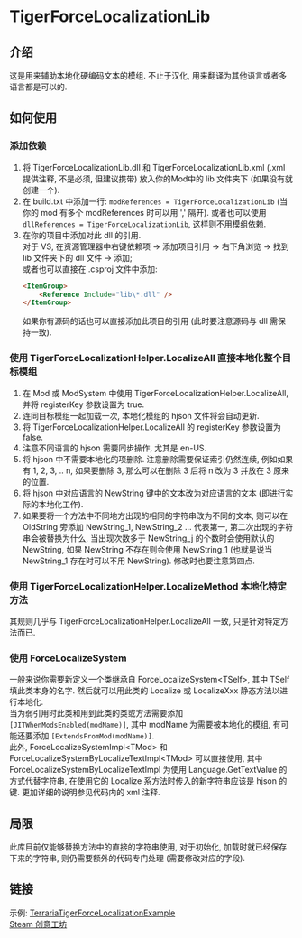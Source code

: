 # TigerForceLocalizationLib
 
## 介绍
 这是用来辅助本地化硬编码文本的模组.
 不止于汉化, 用来翻译为其他语言或者多语言都是可以的.

## 如何使用

### 添加依赖
1. 将 TigerForceLocalizationLib.dll 和 TigerForceLocalizationLib.xml (.xml 提供注释, 不是必须, 但建议携带) 放入你的Mod中的 lib 文件夹下 (如果没有就创建一个).
1. 在 build.txt 中添加一行: `modReferences = TigerForceLocalizationLib`  (当你的 mod 有多个 modReferences 时可以用 ',' 隔开).
    或者也可以使用 `dllReferences = TigerForceLocalizationLib`, 这样则不用模组依赖.
1. 在你的项目中添加对此 dll 的引用.<br/>
	对于 VS, 在资源管理器中右键依赖项 -> 添加项目引用 -> 右下角浏览 -> 找到 lib 文件夹下的 dll 文件 -> 添加;<br/>
	或者也可以直接在 .csproj 文件中添加:
	```HTML
	<ItemGroup>
		<Reference Include="lib\*.dll" />
	</ItemGroup>
	```
    如果你有源码的话也可以直接添加此项目的引用 (此时要注意源码与 dll 需保持一致).
### 使用 TigerForceLocalizationHelper.LocalizeAll 直接本地化整个目标模组
1. 在 Mod 或 ModSystem 中使用 TigerForceLocalizationHelper.LocalizeAll, 并将 registerKey 参数设置为 true.
1. 连同目标模组一起加载一次, 本地化模组的 hjson 文件将会自动更新.
1. 将 TigerForceLocalizationHelper.LocalizeAll 的 registerKey 参数设置为 false.
1. 注意不同语言的 hjson 需要同步操作, 尤其是 en-US.
1. 将 hjson 中不需要本地化的项删除. 注意删除需要保证索引仍然连续, 例如如果有 1, 2, 3, .. n, 如果要删除 3, 那么可以在删除 3 后将 n 改为 3 并放在 3 原来的位置.
1. 将 hjson 中对应语言的 NewString 键中的文本改为对应语言的文本 (即进行实际的本地化工作).
1. 如果要将一个方法中不同地方出现的相同的字符串改为不同的文本,
    则可以在 OldString 旁添加 NewString_1, NewString_2 ...
    代表第一, 第二次出现的字符串会被替换为什么,
    当出现次数多于 NewString_j 的个数时会使用默认的 NewString,
    如果 NewString 不存在则会使用 NewString_1 (也就是说当 NewString_1 存在时可以不用 NewString).
    修改时也要注意第四点.
### 使用 TigerForceLocalizationHelper.LocalizeMethod 本地化特定方法
其规则几乎与 TigerForceLocalizationHelper.LocalizeAll 一致, 只是针对特定方法而已.
### 使用 ForceLocalizeSystem
一般来说你需要新定义一个类继承自 ForceLocalizeSystem&lt;TSelf>,
其中 TSelf 填此类本身的名字.
然后就可以用此类的 Localize 或 LocalizeXxx 静态方法以进行本地化.<br/>
当为弱引用时此类和用到此类的类或方法需要添加 `[JITWhenModsEnabled(modName)]`,
其中 modName 为需要被本地化的模组, 有可能还要添加 `[ExtendsFromMod(modName)]`.<br/>
此外, ForceLocalizeSystemImpl&lt;TMod> 和 ForceLocalizeSystemByLocalizeTextImpl&lt;TMod>
可以直接使用, 其中 ForceLocalizeSystemByLocalizeTextImpl 为使用 Language.GetTextValue 的方式代替字符串,
在使用它的 Localize 系方法时传入的新字符串应该是 hjson 的键.
更加详细的说明参见代码内的 xml 注释.
## 局限
此库目前仅能够替换方法中的直接的字符串使用, 对于初始化, 加载时就已经保存下来的字符串,
则仍需要额外的代码专门处理 (需要修改对应的字段).
## 链接
示例: [TerrariaTigerForceLocalizationExample](https://github.com/TigerChenzzz/TerrariaTigerForceLocalizationExample)<br/>
[Steam 创意工坊](https://steamcommunity.com/sharedfiles/filedetails/?id=3358131784)
